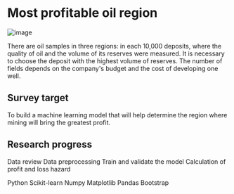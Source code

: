 # Most profitable oil region
![image](https://user-images.githubusercontent.com/96144673/194311178-f8c91590-1762-4efe-a12d-a8f07243ef9d.png)

There are oil samples in three regions: in each 10,000 deposits, where the quality of oil and the volume of its reserves were measured. It is necessary to choose the deposit with the highest volume of reserves. The number of fields depends on the company's budget and the cost of developing one well.

## Survey target

To build a machine learning model that will help determine the region where mining will bring the greatest profit.

## Research progress

Data review
Data preprocessing
Train and validate the model
Calculation of profit and loss hazard

Python Scikit-learn Numpy Matplotlib Pandas Bootstrap
